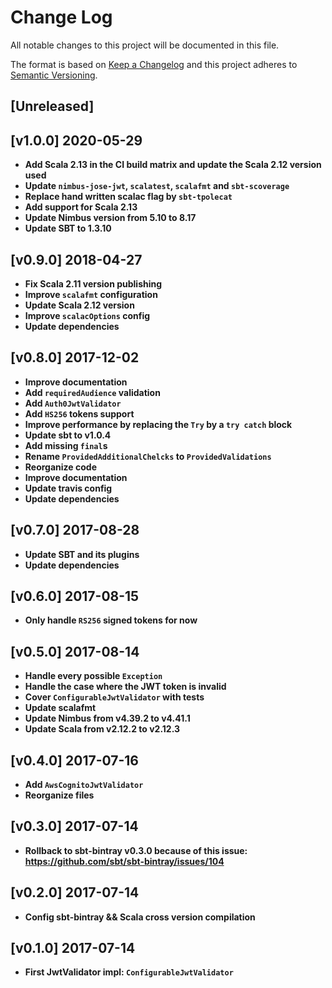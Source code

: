 # Change Log
All notable changes to this project will be documented in this file.

The format is based on [Keep a Changelog](http://keepachangelog.com/)
and this project adheres to [Semantic Versioning](http://semver.org/).

## [Unreleased]

## [v1.0.0] 2020-05-29

- **Add Scala 2.13 in the CI build matrix and update the Scala 2.12 version used**
- **Update `nimbus-jose-jwt`, `scalatest`, `scalafmt` and `sbt-scoverage`**
- **Replace hand written scalac flag by `sbt-tpolecat`**
- **Add support for Scala 2.13**
- **Update Nimbus version from 5.10 to 8.17**
- **Update SBT to 1.3.10**

## [v0.9.0] 2018-04-27

- **Fix Scala 2.11 version publishing**
- **Improve `scalafmt` configuration**
- **Update Scala 2.12 version**
- **Improve `scalacOptions` config**
- **Update dependencies**

## [v0.8.0] 2017-12-02

- **Improve documentation**
- **Add `requiredAudience` validation**
- **Add `Auth0JwtValidator`**
- **Add `HS256` tokens support**
- **Improve performance by replacing the `Try` by a `try catch` block**
- **Update sbt to v1.0.4**
- **Add missing `final`s**
- **Rename `ProvidedAdditionalChelcks` to `ProvidedValidations`**
- **Reorganize code**
- **Improve documentation**
- **Update travis config**
- **Update dependencies**

## [v0.7.0] 2017-08-28

- **Update SBT and its plugins**
- **Update dependencies**

## [v0.6.0] 2017-08-15

- **Only handle `RS256` signed tokens for now**

## [v0.5.0] 2017-08-14

- **Handle every possible `Exception`**
- **Handle the case where the JWT token is invalid**
- **Cover `ConfigurableJwtValidator` with tests**
- **Update scalafmt**
- **Update Nimbus from v4.39.2 to v4.41.1**
- **Update Scala from v2.12.2 to v2.12.3**

## [v0.4.0] 2017-07-16

- **Add `AwsCognitoJwtValidator`**
- **Reorganize files**

## [v0.3.0] 2017-07-14

- **Rollback to sbt-bintray v0.3.0 because of this issue: https://github.com/sbt/sbt-bintray/issues/104**

## [v0.2.0] 2017-07-14

- **Config sbt-bintray && Scala cross version compilation**

## [v0.1.0] 2017-07-14

- **First JwtValidator impl: `ConfigurableJwtValidator`**
